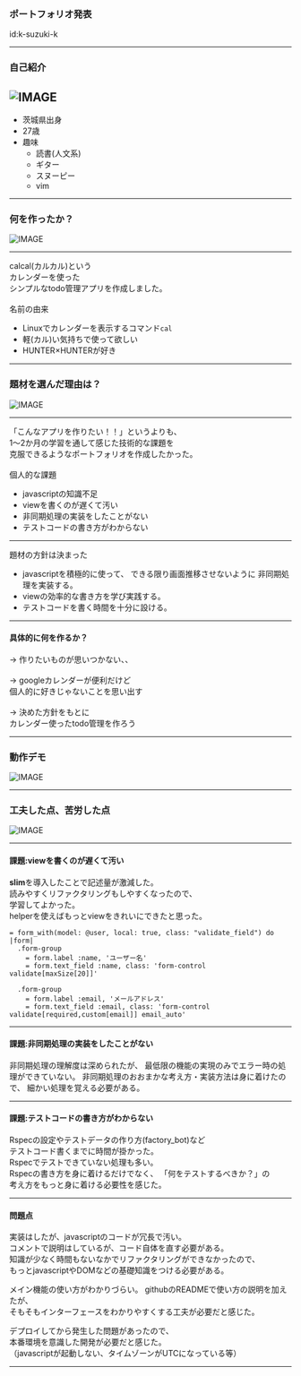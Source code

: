 ### ポートフォリオ発表
id:k-suzuki-k

---
### 自己紹介
![IMAGE](assets/img/presentation.png)
---
-  茨城県出身
-  27歳
-  趣味
	-  読書(人文系)
	-  ギター
	-  スヌーピー
	-  vim

---
### 何を作ったか？ 
![IMAGE](assets/img/presentation.png)

---
calcal(カルカル)という<br>
カレンダーを使った<br>
シンプルなtodo管理アプリを作成しました。<br>
<br>
名前の由来
-  Linuxでカレンダーを表示するコマンド`cal`
-  軽(カル)い気持ちで使って欲しい
-  HUNTER×HUNTERが好き

---
###  題材を選んだ理由は？ 
![IMAGE](assets/img/presentation.png)

---
「こんなアプリを作りたい！！」というよりも、<br>
1～2か月の学習を通して感じた技術的な課題を<br>
克服できるようなポートフォリオを作成したかった。<br>
<br>
個人的な課題
-  javascriptの知識不足
-  viewを書くのが遅くて汚い
-  非同期処理の実装をしたことがない
-  テストコードの書き方がわからない
---
題材の方針は決まった
-  javascriptを積極的に使って、
できる限り画面推移させないように
非同期処理を実装する。
-  viewの効率的な書き方を学び実践する。
-  テストコードを書く時間を十分に設ける。

---
####  具体的に何を作るか？

→ 作りたいものが思いつかない、、<br>
<br>
→ googleカレンダーが便利だけど<br>
個人的に好きじゃないことを思い出す<br>
<br>
→ 決めた方針をもとに<br>
カレンダー使ったtodo管理を作ろう

---
###  動作デモ
![IMAGE](assets/img/presentation.png)

---
###  工夫した点、苦労した点
![IMAGE](assets/img/presentation.png)

---
#### 課題:viewを書くのが遅くて汚い
**slim**を導入したことで記述量が激減した。  
読みやすくリファクタリングもしやすくなったので、  
学習してよかった。  
helperを使えばもっとviewをきれいにできたと思った。
```
= form_with(model: @user, local: true, class: "validate_field") do |form|
  .form-group
    = form.label :name, 'ユーザー名'
    = form.text_field :name, class: 'form-control validate[maxSize[20]]'

  .form-group
    = form.label :email, 'メールアドレス'
    = form.text_field :email, class: 'form-control validate[required,custom[email]] email_auto'
```
---
####  課題:非同期処理の実装をしたことがない
非同期処理の理解度は深められたが、
最低限の機能の実現のみでエラー時の処理ができていない。
非同期処理のおおまかな考え方・実装方法は身に着けたので、
細かい処理を覚える必要がある。

---
####  課題:テストコードの書き方がわからない
Rspecの設定やテストデータの作り方(factory_bot)など  
テストコード書くまでに時間が掛かった。    
Rspecでテストできていない処理も多い。  
Rspecの書き方を身に着けるだけでなく、
「何をテストするべきか？」の  
考え方をもっと身に着ける必要性を感じた。

---
####  問題点
実装はしたが、javascriptのコードが冗長で汚い。  
コメントで説明はしているが、コード自体を直す必要がある。    
知識が少なく時間もないなかでリファクタリングができなかったので、    
もっとjavascriptやDOMなどの基礎知識をつける必要がある。  

メイン機能の使い方がわかりづらい。
githubのREADMEで使い方の説明を加えたが、  
そもそもインターフェースをわかりやすくする工夫が必要だと感じた。  

デプロイしてから発生した問題があったので、  
本番環境を意識した開発が必要だと感じた。  
（javascriptが起動しない、タイムゾーンがUTCになっている等）

---
